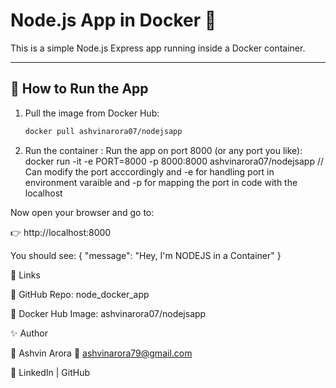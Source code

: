 # Node.js App in Docker 🐳

This is a simple Node.js Express app running inside a Docker container.

---

## 🚀 How to Run the App

1. Pull the image from Docker Hub:
   ```sh
   docker pull ashvinarora07/nodejsapp


2. Run the container : 
Run the app on port 8000 (or any port you like):
docker run -it -e PORT=8000 -p 8000:8000 ashvinarora07/nodejsapp // Can modify the port acccordingly and -e for handling port in environment varaible and -p for mapping the port in code with the localhost

Now open your browser and go to:

👉 http://localhost:8000

You should see:
{ "message": "Hey, I'm NODEJS in a Container" }



🔗 Links

🐙 GitHub Repo: node_docker_app

🐳 Docker Hub Image: ashvinarora07/nodejsapp



✨ Author

👤 Ashvin Arora
📧 ashvinarora79@gmail.com

🔗 LinkedIn
 | GitHub



